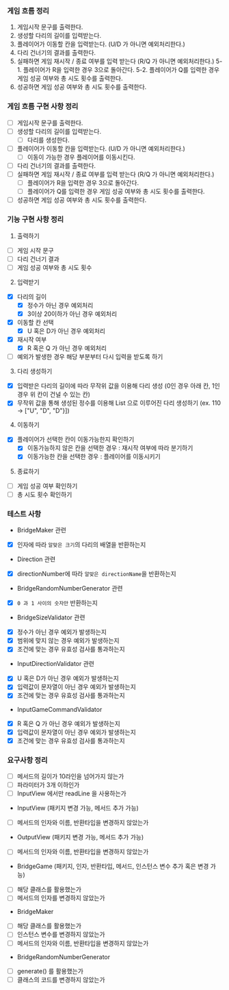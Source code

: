 ### 게임 흐름 정리

1. 게임시작 문구를 출력한다.
2. 생성할 다리의 길이를 입력받는다.
3. 플레이어가 이동할 칸을 입력받는다. (U/D 가 아니면 예외처리한다.)
4. 다리 건너기의 결과를 출력한다.
5. 실패하면 게임 재시작 / 종료 여부를 입력 받는다 (R/Q 가 아니면 예외처리한다.)
   5-1. 플레이어가 R을 입력한 경우 3으로 돌아간다.
   5-2. 플레이어가 Q를 입력한 경우 게임 성공 여부와 총 시도 횟수를 출력한다.
6. 성공하면 게임 성공 여부와 총 시도 횟수를 출력한다.

### 게임 흐름 구현 사항 정리

- [ ] 게임시작 문구를 출력한다.
- [ ] 생성할 다리의 길이를 입력받는다.
    - [ ] 다리를 생성한다.
- [ ] 플레이어가 이동할 칸을 입력받는다. (U/D 가 아니면 예외처리한다.)
    - [ ] 이동이 가능한 경우 플레이어를 이동시킨다.
- [ ] 다리 건너기의 결과를 출력한다.
- [ ] 실패하면 게임 재시작 / 종료 여부를 입력 받는다 (R/Q 가 아니면 예외처리한다.)
    - [ ] 플레이어가 R을 입력한 경우 3으로 돌아간다.
    - [ ] 플레이어가 Q를 입력한 경우 게임 성공 여부와 총 시도 횟수를 출력한다.
- [ ] 성공하면 게임 성공 여부와 총 시도 횟수를 출력한다.

### 기능 구현 사항 정리

1. 출력하기

- [ ] 게임 시작 문구
- [ ] 다리 건너기 결과
- [ ] 게임 성공 여부와 총 시도 횟수

2. 입력받기

- [x] 다리의 길이
    - [x] 정수가 아닌 경우 예외처리
    - [x] 3이상 20이하가 아닌 경우 예외처리
- [x] 이동할 칸 선택
    - [x] U 혹은 D가 아닌 경우 예외처리
- [x] 재시작 여부
    - [x] R 혹은 Q 가 아닌 경우 예외처리
- [ ] 예외가 발생한 경우 해당 부분부터 다시 입력을 받도록 하기

3. 다리 생성하기

- [x] 입력받은 다리의 길이에 따라 무작위 값을 이용해 다리 생성 (0인 경우 아래 칸, 1인 경우 위 칸이 건널 수 있는 칸)
- [x] 무작위 값을 통해 생성된 정수를 이용해 List<String> 으로 이루어진 다리 생성하기 (ex. 110 -> ["U", "D", "D"}])

4. 이동하기

- [x] 플레이어가 선택한 칸이 이동가능한지 확인하기
    - [x] 이동가능하지 않은 칸을 선택한 경우 : 재시작 여부에 따라 분기하기
    - [x] 이동가능한 칸을 선택한 경우 : 플레이어를 이동시키기

5. 종료하기

- [ ] 게임 성공 여부 확인하기
- [ ] 총 시도 횟수 확인하기

### 테스트 사항

- BridgeMaker 관련
- [x] 인자에 따라 `알맞은 크기`의 다리의 배열을 반환하는지

- Direction 관련
- [x] directionNumber에 따라 `알맞은 directionName`을 반환하는지

- BridgeRandomNumberGenerator 관련
- [x] `0 과 1 사이의 숫자만` 반환하는지

- BridgeSizeValidator 관련
- [x] 정수가 아닌 경우 예외가 발생하는지
- [x] 범위에 맞지 않는 경우 예외가 발생하는지
- [x] 조건에 맞는 경우 유효성 검사를 통과하는지

- InputDirectionValidator 관련
- [x] U 혹은 D가 아닌 경우 예외가 발생하는지
- [x] 입력값이 문자열이 아닌 경우 예외가 발생하는지
- [x] 조건에 맞는 경우 유효성 검사를 통과하는지

- InputGameCommandValidator
- [x] R 혹은 Q 가 아닌 경우 예외가 발생하는지
- [x] 입력값이 문자열이 아닌 경우 예외가 발생하는지
- [x] 조건에 맞는 경우 유효성 검사를 통과하는지

### 요구사항 정리

- [ ] 메서드의 길이가 10라인을 넘어가지 않는가
- [ ] 파라미터가 3개 이하인가
- [ ] InputView 에서만 readLine 을 사용하는가

- InputView (패키지 변경 가능, 메서드 추가 가능)
- [ ] 메서드의 인자와 이름, 반환타입을 변경하지 않았는가

- OutputView (패키지 변경 가능, 메서드 추가 가능)
- [ ] 메서드의 인자와 이름, 반환타입을 변경하지 않았는가

- BridgeGame (패키지, 인자, 반환타입, 메서드, 인스턴스 변수 추가 혹은 변경 가능)
- [ ] 해당 클래스를 활용했는가
- [ ] 메서드의 인자를 변경하지 않았는가

- BridgeMaker
- [ ] 해당 클래스를 활용했는가
- [ ] 인스턴스 변수를 변경하지 않았는가
- [ ] 메서드의 인자와 이름, 반환타입을 변경하지 않았는가

- BridgeRandomNumberGenerator
- [ ] generate() 를 활용했는가
- [ ] 클래스의 코드를 변경하지 않았는가